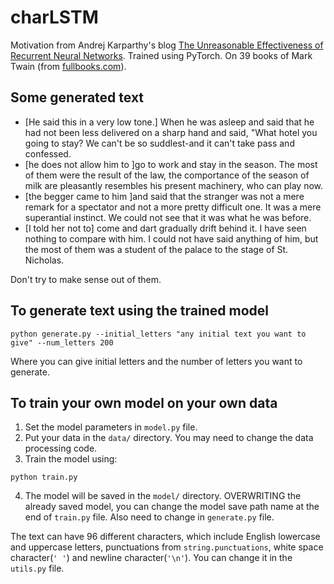 # charLSTM
Motivation from Andrej Karparthy's blog [The Unreasonable Effectiveness of Recurrent Neural Networks](http://karpathy.github.io/2015/05/21/rnn-effectiveness/).
Trained using PyTorch. On 39 books of Mark Twain (from [fullbooks.com](http://www.fullbooks.com/)).

## Some generated text
* [He said this in a very low tone.] When he was asleep and said that he had not been less delivered on a sharp hand and said, "What hotel you going to stay? We can't be so suddlest-and it can't take pass and confessed.
* [he does not allow him to ]go to work and stay in the season. The most of them were the result of the law, the comportance of the season of milk are pleasantly resembles his present machinery, who can play now.
* [the begger came to him ]and said that the stranger was not a mere remark for a spectator and not a more pretty difficult one. It was a mere superantial instinct. We could not see that it was what he was before.
* [I told her not to] come and dart gradually drift behind it. I have seen nothing to compare with him. I could not have said anything of him, but the most of them was a student of the palace to the stage of St. Nicholas.

Don't try to make sense out of them.

## To generate text using the trained model
```
python generate.py --initial_letters "any initial text you want to give" --num_letters 200
```
Where you can give initial letters and the number of letters you want to generate.

## To train your own model on your own data
1. Set the model parameters in `model.py` file.
2. Put your data in the `data/` directory. You may need to change the data processing code.
3. Train the model using:
```
python train.py
```
4. The model will be saved in the `model/` directory. OVERWRITING the already saved model, you can change the model save path name at the end of `train.py` file. Also need to change in `generate.py` file.

The text can have 96 different characters, which include English lowercase and uppercase letters, punctuations from `string.punctuations`, white space character(`' '`) and newline character(`'\n'`). You can change it in the `utils.py` file.
